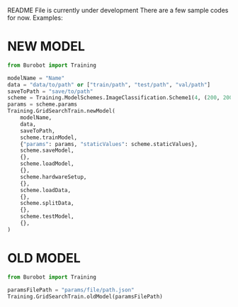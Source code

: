 README File is currently under development
There are a few sample codes for now.
Examples:
# NEW MODEL
```py
from Burobot import Training

modelName = "Name"
data = "data/to/path" or ["train/path", "test/path", "val/path"]
saveToPath = "save/to/path"
scheme = Training.ModelSchemes.ImageClassification.Scheme1(4, (200, 200, 3))
params = scheme.params
Training.GridSearchTrain.newModel(
    modelName,
    data,
    saveToPath,
    scheme.trainModel,
    {"params": params, "staticValues": scheme.staticValues},
    scheme.saveModel,
    {},
    scheme.loadModel,
    {},
    scheme.hardwareSetup,
    {},
    scheme.loadData,
    {},
    scheme.splitData,
    {},
    scheme.testModel,
    {},
)
```
# OLD MODEL

```py
from Burobot import Training

paramsFilePath = "params/file/path.json"
Training.GridSearchTrain.oldModel(paramsFilePath)
```
